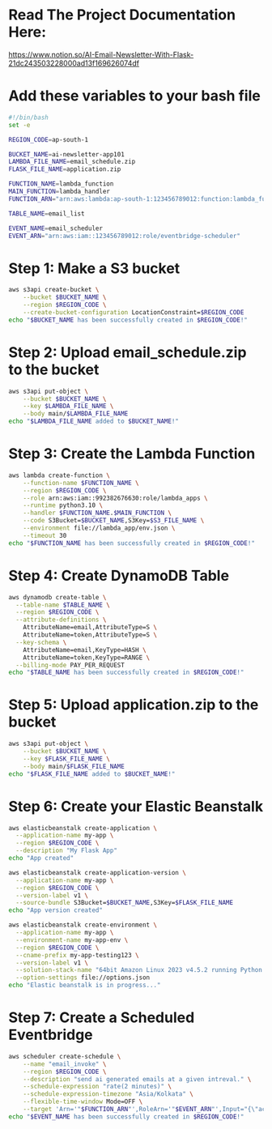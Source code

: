 # Read The Project Documentation Here: 
https://www.notion.so/AI-Email-Newsletter-With-Flask-21dc243503228000ad13f169626074df

# Add these variables to your bash file
```bash
#!/bin/bash
set -e

REGION_CODE=ap-south-1

BUCKET_NAME=ai-newsletter-app101
LAMBDA_FILE_NAME=email_schedule.zip
FLASK_FILE_NAME=application.zip

FUNCTION_NAME=lambda_function
MAIN_FUNCTION=lambda_handler
FUNCTION_ARN="arn:aws:lambda:ap-south-1:123456789012:function:lambda_function"

TABLE_NAME=email_list

EVENT_NAME=email_scheduler   
EVENT_ARN="arn:aws:iam::123456789012:role/eventbridge-scheduler"  
```

# Step 1: Make a S3 bucket
```bash
aws s3api create-bucket \
    --bucket $BUCKET_NAME \
    --region $REGION_CODE \
    --create-bucket-configuration LocationConstraint=$REGION_CODE
echo "$BUCKET_NAME has been successfully created in $REGION_CODE!"
```

# Step 2: Upload email_schedule.zip to the bucket
```bash
aws s3api put-object \
    --bucket $BUCKET_NAME \
    --key $LAMBDA_FILE_NAME \
    --body main/$LAMBDA_FILE_NAME
echo "$LAMBDA_FILE_NAME added to $BUCKET_NAME!"
```

# Step 3: Create the Lambda Function
```bash
aws lambda create-function \
    --function-name $FUNCTION_NAME \
    --region $REGION_CODE \
    --role arn:aws:iam::992382676630:role/lambda_apps \
    --runtime python3.10 \
    --handler $FUNCTION_NAME.$MAIN_FUNCTION \
    --code S3Bucket=$BUCKET_NAME,S3Key=$S3_FILE_NAME \
    --environment file://lambda_app/env.json \
    --timeout 30
echo "$FUNCTION_NAME has been successfully created in $REGION_CODE!"
```

# Step 4: Create DynamoDB Table
```bash
aws dynamodb create-table \
  --table-name $TABLE_NAME \
  --region $REGION_CODE \
  --attribute-definitions \
    AttributeName=email,AttributeType=S \
    AttributeName=token,AttributeType=S \
  --key-schema \
    AttributeName=email,KeyType=HASH \
    AttributeName=token,KeyType=RANGE \
  --billing-mode PAY_PER_REQUEST
echo "$TABLE_NAME has been successfully created in $REGION_CODE!"
```

# Step 5: Upload application.zip to the bucket
```bash
aws s3api put-object \
    --bucket $BUCKET_NAME \
    --key $FLASK_FILE_NAME \
    --body main/$FLASK_FILE_NAME
echo "$FLASK_FILE_NAME added to $BUCKET_NAME!"
```

# Step 6: Create your Elastic Beanstalk
```bash
aws elasticbeanstalk create-application \
  --application-name my-app \
  --region $REGION_CODE \
  --description "My Flask App"
echo "App created"

aws elasticbeanstalk create-application-version \
  --application-name my-app \
  --region $REGION_CODE \
  --version-label v1 \
  --source-bundle S3Bucket=$BUCKET_NAME,S3Key=$FLASK_FILE_NAME
echo "App version created"

aws elasticbeanstalk create-environment \
  --application-name my-app \
  --environment-name my-app-env \
  --region $REGION_CODE \
  --cname-prefix my-app-testing123 \
  --version-label v1 \
  --solution-stack-name "64bit Amazon Linux 2023 v4.5.2 running Python 3.13" \
  --option-settings file://options.json
echo "Elastic beanstalk is in progress..."
```

# Step 7: Create a Scheduled Eventbridge
```bash
aws scheduler create-schedule \
    --name "email_invoke" \
    --region $REGION_CODE \
    --description "send ai generated emails at a given intreval." \
    --schedule-expression "rate(2 minutes)" \
    --schedule-expression-timezone "Asia/Kolkata" \
    --flexible-time-window Mode=OFF \
    --target 'Arn='"$FUNCTION_ARN"',RoleArn='"$EVENT_ARN"',Input="{\"action\":\"schedule_email\"}"'
echo "$EVENT_NAME has been successfully created in $REGION_CODE!"

```
